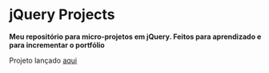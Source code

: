 # jQuery Projects

**Meu repositório para micro-projetos em jQuery. Feitos para aprendizado e para incrementar o portfólio**

Projeto lançado <a href="https://swshadows.github.io/jquery-projects/index.html">aqui</a>
